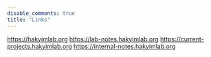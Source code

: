 ```yaml
---
disable_comments: true
title: "Links"
---
```


https://hakyimlab.org
https://lab-notes.hakyimlab.org
https://current-projects.hakyimlab.org
https://internal-notes.hakyimlab.org
